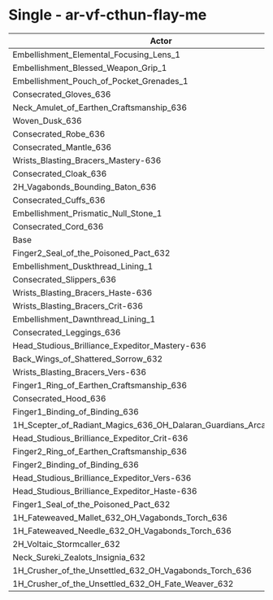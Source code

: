 # Single - ar-vf-cthun-flay-me
| Actor | DPS | Increase |
|---|:---:|:---:|
|Embellishment_Elemental_Focusing_Lens_1|1131431|0.50%|
|Embellishment_Blessed_Weapon_Grip_1|1129118|0.30%|
|Embellishment_Pouch_of_Pocket_Grenades_1|1128955|0.28%|
|Consecrated_Gloves_636|1128688|0.26%|
|Neck_Amulet_of_Earthen_Craftsmanship_636|1128596|0.25%|
|Woven_Dusk_636|1128233|0.22%|
|Consecrated_Robe_636|1127220|0.13%|
|Consecrated_Mantle_636|1127116|0.12%|
|Wrists_Blasting_Bracers_Mastery-636|1126403|0.06%|
|Consecrated_Cloak_636|1126347|0.05%|
|2H_Vagabonds_Bounding_Baton_636|1126260|0.04%|
|Consecrated_Cuffs_636|1125924|0.01%|
|Embellishment_Prismatic_Null_Stone_1|1125908|0.01%|
|Consecrated_Cord_636|1125790|0.00%|
|Base|1125766|0.00%|
|Finger2_Seal_of_the_Poisoned_Pact_632|1125723|0.00%|
|Embellishment_Duskthread_Lining_1|1125623|-0.01%|
|Consecrated_Slippers_636|1125608|-0.01%|
|Wrists_Blasting_Bracers_Haste-636|1125490|-0.02%|
|Wrists_Blasting_Bracers_Crit-636|1125283|-0.04%|
|Embellishment_Dawnthread_Lining_1|1125235|-0.05%|
|Consecrated_Leggings_636|1124998|-0.07%|
|Head_Studious_Brilliance_Expeditor_Mastery-636|1124454|-0.12%|
|Back_Wings_of_Shattered_Sorrow_632|1124252|-0.13%|
|Wrists_Blasting_Bracers_Vers-636|1123841|-0.17%|
|Finger1_Ring_of_Earthen_Craftsmanship_636|1122771|-0.27%|
|Consecrated_Hood_636|1122616|-0.28%|
|Finger1_Binding_of_Binding_636|1122512|-0.29%|
|1H_Scepter_of_Radiant_Magics_636_OH_Dalaran_Guardians_Arcanotool_632|1122395|-0.30%|
|Head_Studious_Brilliance_Expeditor_Crit-636|1120049|-0.51%|
|Finger2_Ring_of_Earthen_Craftsmanship_636|1119828|-0.53%|
|Finger2_Binding_of_Binding_636|1119335|-0.57%|
|Head_Studious_Brilliance_Expeditor_Vers-636|1119032|-0.60%|
|Head_Studious_Brilliance_Expeditor_Haste-636|1118317|-0.66%|
|Finger1_Seal_of_the_Poisoned_Pact_632|1116006|-0.87%|
|1H_Fateweaved_Mallet_632_OH_Vagabonds_Torch_636|1113710|-1.07%|
|1H_Fateweaved_Needle_632_OH_Vagabonds_Torch_636|1113583|-1.08%|
|2H_Voltaic_Stormcaller_632|1091665|-3.03%|
|Neck_Sureki_Zealots_Insignia_632|1086215|-3.51%|
|1H_Crusher_of_the_Unsettled_632_OH_Vagabonds_Torch_636|954591|-15.21%|
|1H_Crusher_of_the_Unsettled_632_OH_Fate_Weaver_632|950234|-15.59%|
